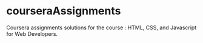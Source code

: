 # courseraAssignments
Coursera assignments solutions for the course : HTML, CSS, and Javascript for Web Developers.
